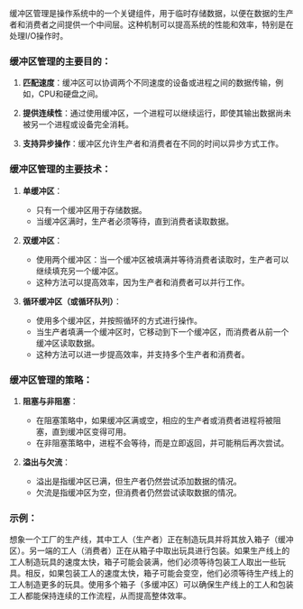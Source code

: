 缓冲区管理是操作系统中的一个关键组件，用于临时存储数据，以便在数据的生产者和消费者之间提供一个中间层。这种机制可以提高系统的性能和效率，特别是在处理I/O操作时。

### 缓冲区管理的主要目的：

1. **匹配速度**：缓冲区可以协调两个不同速度的设备或进程之间的数据传输，例如，CPU和硬盘之间。

2. **提供连续性**：通过使用缓冲区，一个进程可以继续运行，即使其输出数据尚未被另一个进程或设备完全消耗。

3. **支持异步操作**：缓冲区允许生产者和消费者在不同的时间以异步方式工作。

### 缓冲区管理的主要技术：

1. **单缓冲区**：
   - 只有一个缓冲区用于存储数据。
   - 当缓冲区满时，生产者必须等待，直到消费者读取数据。

2. **双缓冲区**：
   - 使用两个缓冲区：当一个缓冲区被填满并等待消费者读取时，生产者可以继续填充另一个缓冲区。
   - 这种方法可以提高效率，因为生产者和消费者可以并行工作。

3. **循环缓冲区（或循环队列）**：
   - 使用多个缓冲区，并按照循环的方式进行操作。
   - 当生产者填满一个缓冲区时，它移动到下一个缓冲区，而消费者从前一个缓冲区读取数据。
   - 这种方法可以进一步提高效率，并支持多个生产者和消费者。

### 缓冲区管理的策略：

1. **阻塞与非阻塞**：
   - 在阻塞策略中，如果缓冲区满或空，相应的生产者或消费者进程将被阻塞，直到缓冲区变得可用。
   - 在非阻塞策略中，进程不会等待，而是立即返回，并可能稍后再次尝试。

2. **溢出与欠流**：
   - 溢出是指缓冲区已满，但生产者仍然尝试添加数据的情况。
   - 欠流是指缓冲区为空，但消费者仍然尝试读取数据的情况。

### 示例：

想象一个工厂的生产线，其中工人（生产者）正在制造玩具并将其放入箱子（缓冲区）。另一端的工人（消费者）正在从箱子中取出玩具进行包装。如果生产线上的工人制造玩具的速度太快，箱子可能会装满，他们必须等待包装工人取出一些玩具。相反，如果包装工人的速度太快，箱子可能会变空，他们必须等待生产线上的工人制造更多的玩具。使用多个箱子（多缓冲区）可以确保生产线上的工人和包装工人都能保持连续的工作流程，从而提高整体效率。